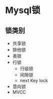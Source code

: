 # Mysql锁
<!-- toc -->

## 锁类别
+ 共享锁
+ 排他锁
+ 表锁
+ 行锁
    - 行级锁
    - 间隙锁
    - next Key lock
+ 意向锁
+ MVCC